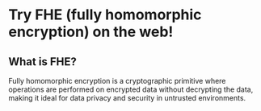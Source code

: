# Try FHE (fully homomorphic encryption) on the web!

## What is FHE?

Fully homomorphic encryption is a cryptographic primitive where operations are performed on encrypted data without decrypting the data, making it ideal for data privacy and security in untrusted environments.
